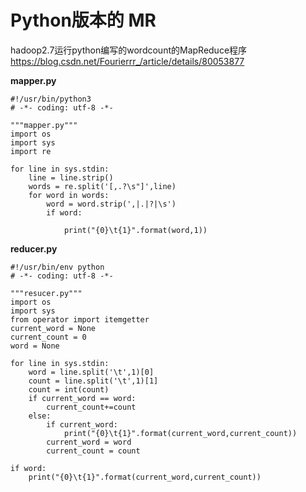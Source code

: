 #  Python版本的 MR 
 
hadoop2.7运行python编写的wordcount的MapReduce程序   
https://blog.csdn.net/Fourierrr_/article/details/80053877   


**mapper.py**


```
#!/usr/bin/python3
# -*- coding: utf-8 -*-

"""mapper.py"""
import os
import sys
import re

for line in sys.stdin:
	line = line.strip()
	words = re.split('[,.?\s"]',line)
	for word in words:
		word = word.strip(',|.|?|\s')
		if word:

			print("{0}\t{1}".format(word,1))

```

**reducer.py**

```
#!/usr/bin/env python
# -*- coding: utf-8 -*-

"""resucer.py"""
import os
import sys
from operator import itemgetter
current_word = None
current_count = 0
word = None

for line in sys.stdin:
	word = line.split('\t',1)[0]
	count = line.split('\t',1)[1]
	count = int(count)
	if current_word == word:
		current_count+=count
	else:
		if current_word:
			print("{0}\t{1}".format(current_word,current_count))
		current_word = word
		current_count = count

if word:
	print("{0}\t{1}".format(current_word,current_count))



```



